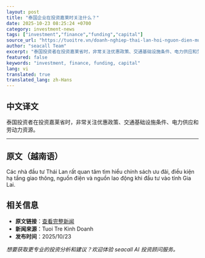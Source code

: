 ```yaml
---
layout: post
title: "泰国企业在投资嘉莱时关注什么？"
date: 2025-10-23 08:25:24 +0700
category: investment-news
tags: ["investment","finance","funding","capital"]
source_url: "https://tuoitre.vn/doanh-nghiep-thai-lan-hoi-nguon-dien-muc-luong-lao-dong-khi-dau-tu-vao-gia-lai-2025102312295777.htm"
author: "seacall Team"
excerpt: "泰国投资者在投资嘉莱省时，非常关注优惠政策、交通基础设施条件、电力供应和劳动力资源。..."
featured: false
keywords: "investment, finance, funding, capital"
lang: vi
translated: true
translated_lang: zh-Hans
---
```


## 中文译文

泰国投资者在投资嘉莱省时，非常关注优惠政策、交通基础设施条件、电力供应和劳动力资源。

---

## 原文（越南语）

Các nhà đầu tư Thái Lan rất quan tâm tìm hiểu chính sách ưu đãi, điều kiện hạ tầng giao thông, nguồn điện và nguồn lao động khi đầu tư vào tỉnh Gia Lai.

## 相关信息

- **原文链接**：[查看完整新闻](https://tuoitre.vn/doanh-nghiep-thai-lan-hoi-nguon-dien-muc-luong-lao-dong-khi-dau-tu-vao-gia-lai-2025102312295777.htm)
- **新闻来源**：Tuoi Tre Kinh Doanh
- **发布时间**：2025/10/23

*想要获取更专业的投资分析和建议？欢迎体验 seacall AI 投资顾问服务。*